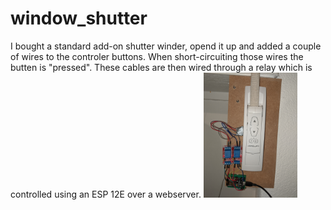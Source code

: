 # window_shutter
I bought a standard add-on shutter winder, opend it up and added a couple of wires to the controler buttons. When short-circuiting those wires the butten is "pressed". These cables are then wired through a relay which is controlled using an ESP 12E over a webserver.
<img src="/images/shutter_andesp.png" width="150">
<!--[Semantic description of image](/images/shutter_andesp.png =50x)-->
